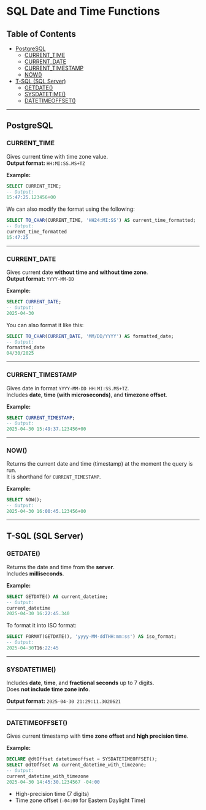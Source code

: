 # SQL Date and Time Functions

## Table of Contents
- [PostgreSQL](#postgresql)
  - [CURRENT_TIME](#current_time)
  - [CURRENT_DATE](#current_date)
  - [CURRENT_TIMESTAMP](#current_timestamp)
  - [NOW()](#now)
- [T-SQL (SQL Server)](#t-sql-sql-server)
  - [GETDATE()](#getdate)
  - [SYSDATETIME()](#sysdatetime)
  - [DATETIMEOFFSET()](#datetimeoffset)

---


## PostgreSQL

### CURRENT_TIME

Gives current time with time zone value.  
**Output format:** `HH:MI:SS.MS+TZ`

**Example:**
```sql
SELECT CURRENT_TIME;
-- Output:
15:47:25.123456+00
```

We can also modify the format using the following:
```sql
SELECT TO_CHAR(CURRENT_TIME, 'HH24:MI:SS') AS current_time_formatted;
-- Output:
current_time_formatted  
15:47:25
```

---

### CURRENT_DATE

Gives current date **without time and without time zone**.  
**Output format:** `YYYY-MM-DD`

**Example:**
```sql
SELECT CURRENT_DATE;
-- Output:
2025-04-30
```

You can also format it like this:
```sql
SELECT TO_CHAR(CURRENT_DATE, 'MM/DD/YYYY') AS formatted_date;
-- Output:
formatted_date  
04/30/2025
```

---

### CURRENT_TIMESTAMP

Gives date in format `YYYY-MM-DD HH:MI:SS.MS+TZ`.  
Includes **date**, **time (with microseconds)**, and **timezone offset**.

**Example:**
```sql
SELECT CURRENT_TIMESTAMP;
-- Output:
2025-04-30 15:49:37.123456+00
```

---

### NOW()

Returns the current date and time (timestamp) at the moment the query is run.  
It is shorthand for `CURRENT_TIMESTAMP`.

**Example:**
```sql
SELECT NOW();
-- Output:
2025-04-30 16:00:45.123456+00
```

---

## T-SQL (SQL Server)

### GETDATE()

Returns the date and time from the **server**.  
Includes **milliseconds**.

**Example:**
```sql
SELECT GETDATE() AS current_datetime;
-- Output:
current_datetime  
2025-04-30 16:22:45.340
```

To format it into ISO format:
```sql
SELECT FORMAT(GETDATE(), 'yyyy-MM-ddTHH:mm:ss') AS iso_format;
-- Output:
2025-04-30T16:22:45
```

---

### SYSDATETIME()

Includes **date**, **time**, and **fractional seconds** up to 7 digits.  
Does **not include time zone info**.

**Output format:** `2025-04-30 21:29:11.3020621`

---

### DATETIMEOFFSET()

Gives current timestamp with **time zone offset** and **high precision time**.

**Example:**
```sql
DECLARE @dtOffset datetimeoffset = SYSDATETIMEOFFSET();
SELECT @dtOffset AS current_datetime_with_timezone;
-- Output:
current_datetime_with_timezone  
2025-04-30 14:45:30.1234567 -04:00
```

- High-precision time (7 digits)
- Time zone offset (`-04:00` for Eastern Daylight Time)
```

